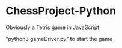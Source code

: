 # ChessProject-Python
Obviously a Tetris game in JavaScript

"python3 gameDriver.py" to start the game
